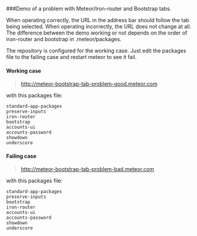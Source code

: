 ###Demo of a problem with Meteor/Iron-router and Bootstrap tabs. 

When operating correctly, the URL in the address bar should follow the tab being selected. When operating incorrectly, the URL does not change at all. The difference between the demo working or not depends on the order of iron-router and bootstrap in .meteor/packages.

The repository is configured for the working case. Just edit the packages file to the failing case and restart meteor to see it fail.

#### Working case

> http://meteor-bootstrap-tab-problem-good.meteor.com

with this packages file:

	standard-app-packages
	preserve-inputs
	iron-router
	bootstrap
	accounts-ui
	accounts-password
	showdown
	underscore

#### Failing case

> http://meteor-bootstrap-tab-problem-bad.meteor.com

with this packages file:

	standard-app-packages
	preserve-inputs
	bootstrap
	iron-router
	accounts-ui
	accounts-password
	showdown
	underscore

